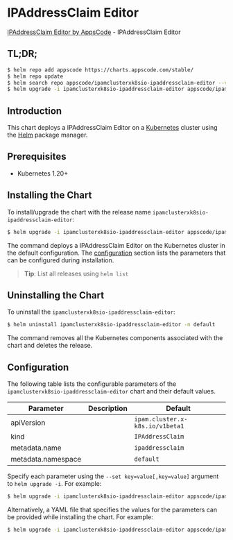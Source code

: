 # IPAddressClaim Editor

[IPAddressClaim Editor by AppsCode](https://appscode.com) - IPAddressClaim Editor

## TL;DR;

```bash
$ helm repo add appscode https://charts.appscode.com/stable/
$ helm repo update
$ helm search repo appscode/ipamclusterxk8sio-ipaddressclaim-editor --version=v0.15.0
$ helm upgrade -i ipamclusterxk8sio-ipaddressclaim-editor appscode/ipamclusterxk8sio-ipaddressclaim-editor -n default --create-namespace --version=v0.15.0
```

## Introduction

This chart deploys a IPAddressClaim Editor on a [Kubernetes](http://kubernetes.io) cluster using the [Helm](https://helm.sh) package manager.

## Prerequisites

- Kubernetes 1.20+

## Installing the Chart

To install/upgrade the chart with the release name `ipamclusterxk8sio-ipaddressclaim-editor`:

```bash
$ helm upgrade -i ipamclusterxk8sio-ipaddressclaim-editor appscode/ipamclusterxk8sio-ipaddressclaim-editor -n default --create-namespace --version=v0.15.0
```

The command deploys a IPAddressClaim Editor on the Kubernetes cluster in the default configuration. The [configuration](#configuration) section lists the parameters that can be configured during installation.

> **Tip**: List all releases using `helm list`

## Uninstalling the Chart

To uninstall the `ipamclusterxk8sio-ipaddressclaim-editor`:

```bash
$ helm uninstall ipamclusterxk8sio-ipaddressclaim-editor -n default
```

The command removes all the Kubernetes components associated with the chart and deletes the release.

## Configuration

The following table lists the configurable parameters of the `ipamclusterxk8sio-ipaddressclaim-editor` chart and their default values.

|     Parameter      | Description |                  Default                   |
|--------------------|-------------|--------------------------------------------|
| apiVersion         |             | <code>ipam.cluster.x-k8s.io/v1beta1</code> |
| kind               |             | <code>IPAddressClaim</code>                |
| metadata.name      |             | <code>ipaddressclaim</code>                |
| metadata.namespace |             | <code>default</code>                       |


Specify each parameter using the `--set key=value[,key=value]` argument to `helm upgrade -i`. For example:

```bash
$ helm upgrade -i ipamclusterxk8sio-ipaddressclaim-editor appscode/ipamclusterxk8sio-ipaddressclaim-editor -n default --create-namespace --version=v0.15.0 --set apiVersion=ipam.cluster.x-k8s.io/v1beta1
```

Alternatively, a YAML file that specifies the values for the parameters can be provided while
installing the chart. For example:

```bash
$ helm upgrade -i ipamclusterxk8sio-ipaddressclaim-editor appscode/ipamclusterxk8sio-ipaddressclaim-editor -n default --create-namespace --version=v0.15.0 --values values.yaml
```
